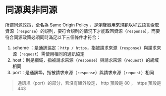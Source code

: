 # 同源與非同源

所謂同源政策，全名為 Same Origin Policy ，是瀏覽器用來規範以程式語言索取資源（`response`）的規則，要符合規則的情況下才能取回資源（`response`），而要符合同源政策必須同時滿足以下三個條件才符合：



1. scheme ：是通訊協定：`http / https`，指被請求來源（`response`）與請求來源（`request`）需使用相同的通訊協定 
2. host：則是網域，指被請求來源（`response`）與請求來源（`request`）的網域相同 
3. port：是通訊埠，指被請求來源（`response`）與請求來源（`request`）相同

> 通訊埠（port）的部分，若沒有額外設定， http 預設是 80 ， https 預設是 443